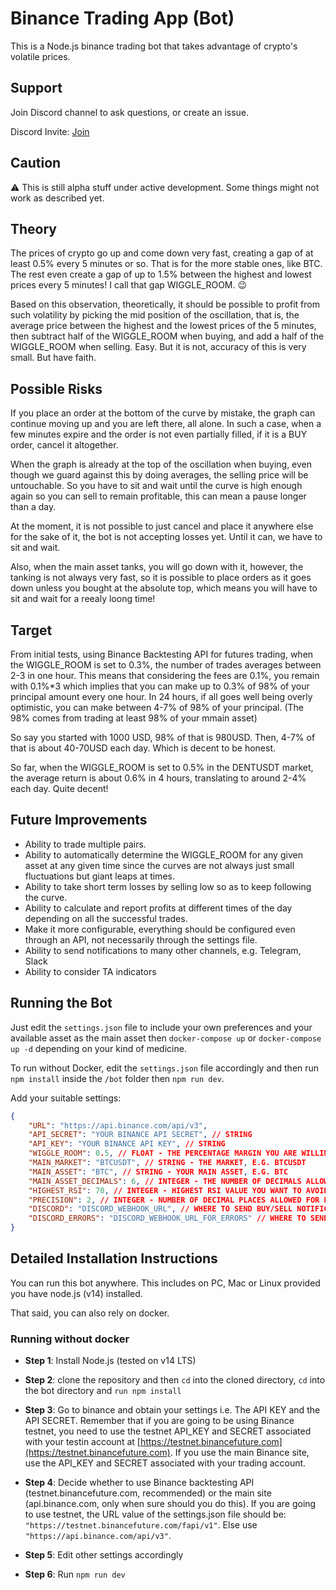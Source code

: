 # Binance Trading App (Bot)

This is a Node.js binance trading bot that takes advantage of crypto's volatile prices.

## Support

Join Discord channel to ask questions, or create an issue.

Discord Invite: [Join](https://discord.gg/GTfs6pQmXe)


## Caution

⚠️ This is still alpha stuff under active development. Some things might not work as described yet.

## Theory

The prices of crypto go up and come down very fast, creating a gap of at least 0.5% every 5 minutes or so. That is for the more stable ones, like BTC. The rest even create a gap of up to 1.5% between the highest and lowest prices every 5 minutes! I call that gap WIGGLE_ROOM. 😉

Based on this observation, theoretically, it should be possible to profit from such volatility by picking the mid position of the oscillation, that is, the average price between the highest and the lowest prices of the 5 minutes, then subtract half of the WIGGLE_ROOM when buying, and add a half of the WIGGLE_ROOM when selling. Easy. But it is not, accuracy of this is very small. But have faith.

## Possible Risks

If you place an order at the bottom of the curve by mistake, the graph can continue moving up and you are left there, all alone. In such a case, when a few minutes expire and the order is not even partially filled, if it is a BUY order, cancel it altogether.

When the graph is already at the top of the oscillation when buying, even though we guard against this by doing averages, the selling price will be untouchable. So you have to sit and wait until the curve is high enough again so you can sell to remain profitable, this can mean a pause longer than a day.

At the moment, it is not possible to just cancel and place it anywhere else for the sake of it, the bot is not accepting losses yet. Until it can, we have to sit and wait.

Also, when the main asset tanks, you will go down with it, however, the tanking is not always very fast, so it is possible to place orders as it goes down unless you bought at the absolute top, which means you will have to sit and wait for a reealy loong time!

## Target

From initial tests, using Binance Backtesting API for futures trading, when the WIGGLE_ROOM is set to 0.3%, the number of trades averages between 2-3 in one hour. This means that considering the fees are 0.1%, you remain with 0.1%*3 which implies that you can make up to 0.3% of 98% of your principal amount every one hour. In 24 hours, if all goes well being overly optimistic, you can make between 4-7% of 98% of your principal. (The 98% comes from trading at least 98% of your mmain asset)

So say you started with 1000 USD, 98% of that is 980USD. Then, 4-7% of that is about 40-70USD each day. Which is decent to be honest.

So far, when the WIGGLE_ROOM is set to 0.5% in the DENTUSDT market, the average return is about 0.6% in 4 hours, translating to around 2-4% each day. Quite decent!

## Future Improvements

- Ability to trade multiple pairs.
- Ability to automatically determine the WIGGLE_ROOM for any given asset at any given time since the curves are not always just small fluctuations but giant leaps at times.
- Ability to take short term losses by selling low so as to keep following the curve.
- Ability to calculate and report profits at different times of the day depending on all the successful trades.
- Make it more configurable, everything should be configured even through an API, not necessarily through the settings file.
- Ability to send notifications to many other channels, e.g. Telegram, Slack
- Ability to consider TA indicators

## Running the Bot

Just edit the `settings.json` file to include your own preferences and your available asset as the main asset then `docker-compose up` or `docker-compose up -d` depending on your kind of medicine.

To run without Docker, edit the `settings.json` file accordingly and then run `npm install` inside the `/bot` folder then `npm run dev`.

Add your suitable settings:

```json
{
    "URL": "https://api.binance.com/api/v3",
    "API_SECRET": "YOUR BINANCE API SECRET", // STRING
    "API_KEY": "YOUR BINANCE API KEY", // STRING
    "WIGGLE_ROOM": 0.5, // FLOAT - THE PERCENTAGE MARGIN YOU ARE WILLING TO PLAY WITH
    "MAIN_MARKET": "BTCUSDT", // STRING - THE MARKET, E.G. BTCUSDT
    "MAIN_ASSET": "BTC", // STRING - YOUR MAIN ASSET, E.G. BTC
    "MAIN_ASSET_DECIMALS": 6, // INTEGER - THE NUMBER OF DECIMALS ALLOWED FOR QUANTITY OF THE MAIN ASSET THAT YOU ARE TRADING, E.G. 6 FOR BTC
    "HIGHEST_RSI": 70, // INTEGER - HIGHEST RSI VALUE YOU WANT TO AVOID BUY
    "PRECISION": 2, // INTEGER - NUMBER OF DECIMAL PLACES ALLOWED FOR PRICE BY THE TRADING PAIR, E.G. 0.01 FOR BTCUSDT
    "DISCORD": "DISCORD_WEBHOOK_URL", // WHERE TO SEND BUY/SELL NOTIFICATIONS
    "DISCORD_ERRORS": "DISCORD_WEBHOOK_URL_FOR_ERRORS" // WHERE TO SEND ERRORS
}
```

## Detailed Installation Instructions

You can run this bot anywhere. This includes on PC, Mac or Linux provided you have node.js (v14) installed.

That said, you can also rely on docker.

### Running without docker

- **Step 1**: Install Node.js (tested on v14 LTS)

- **Step 2**: clone the repository and then `cd` into the cloned directory, `cd` into the bot directory and `run npm install`

- **Step 3**: Go to binance and obtain your settings i.e. The API KEY and the API SECRET. Remember that if you are going to be using Binance testnet, you need to use the testnet API_KEY and SECRET associated with your testin account at [https://testnet.binancefuture.com](https://testnet.binancefuture.com). If you use the main Binance site, use the API_KEY and SECRET associated with your trading account.

- **Step 4**: Decide whether to use Binance backtesting API (testnet.binancefuture.com, recommended) or the main site (api.binance.com, only when sure should you do this). If you are going to use testnet, the URL value of the settings.json file should be: `"https://testnet.binancefuture.com/fapi/v1"`. Else use `"https://api.binance.com/api/v3"`.

- **Step 5**: Edit other settings accordingly

- **Step 6**: Run `npm run dev`
